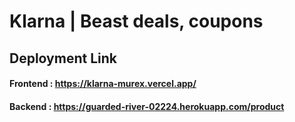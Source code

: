 # Klarna | Beast deals, coupons

## Deployment Link 

#### Frontend : https://klarna-murex.vercel.app/

#### Backend : https://guarded-river-02224.herokuapp.com/product

